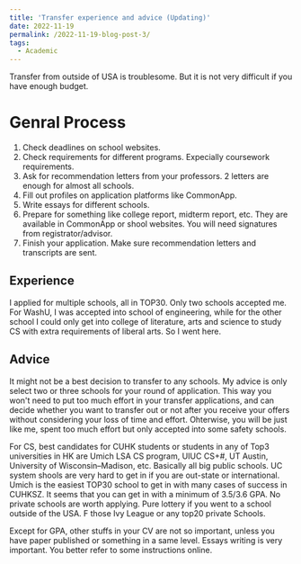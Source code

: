 ```yaml
---
title: 'Transfer experience and advice (Updating)'
date: 2022-11-19
permalink: /2022-11-19-blog-post-3/
tags:
  - Academic
---
```


Transfer from outside of USA is troublesome. But it is not very difficult if you have enough budget.

Genral Process
======
1. Check deadlines on school websites.
2. Check requirements for different programs. Expecially coursework requirements. 
3. Ask for recommendation letters from your professors. 2 letters are enough for almost all schools.
4. Fill out profiles on application platforms like CommonApp.
5. Write essays for different schools. 
6. Prepare for something like college report, midterm report, etc. They are available in CommonApp or shool websites. You will need signatures from registrator/advisor.
7. Finish your application. Make sure recommendation letters and transcripts are sent.

Experience
------
I applied for multiple schools, all in TOP30. Only two schools accepted me. For WashU, I was accepted into school of engineering, while for the other school I could only get into college of literature, arts and science to study CS with extra requirements of liberal arts. So I went here. 

Advice
------
It might not be a best decision to transfer to any schools. My advice is only select two or three schools for your round of application. This way you won't need to put too much effort in your transfer applications, and can decide whether you want to transfer out or not after you receive your offers without considering your loss of time and effort. Ohterwise, you will be just like me, spent too much effort but only accepted into some safety schools.

For CS, best candidates for CUHK students or students in any of Top3 universities in HK are Umich LSA CS program, UIUC CS+#, UT Austin, University of Wisconsin–Madison, etc. Basically all big public schools. UC system shools are very hard to get in if you are out-state or international. Umich is the easiest TOP30 school to get in with many cases of success in CUHKSZ. It seems that you can get in with a minimum of 3.5/3.6 GPA. No private schools are worth applying. Pure lottery if you went to a school outside of the USA. F those Ivy League or any top20 private Schools. 

Except for GPA, other stuffs in your CV are not so important, unless you have paper published or something in a same level. Essays writing is very important. You better refer to some instructions online.


